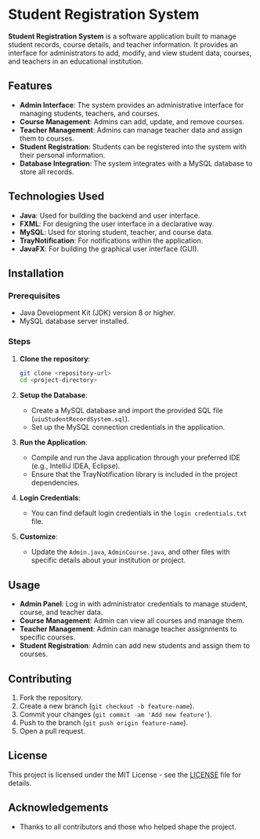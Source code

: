 # Student Registration System

**Student Registration System** is a software application built to manage student records, course details, and teacher information. It provides an interface for administrators to add, modify, and view student data, courses, and teachers in an educational institution.

## Features

- **Admin Interface**: The system provides an administrative interface for managing students, teachers, and courses.
- **Course Management**: Admins can add, update, and remove courses.
- **Teacher Management**: Admins can manage teacher data and assign them to courses.
- **Student Registration**: Students can be registered into the system with their personal information.
- **Database Integration**: The system integrates with a MySQL database to store all records.

## Technologies Used

- **Java**: Used for building the backend and user interface.
- **FXML**: For designing the user interface in a declarative way.
- **MySQL**: Used for storing student, teacher, and course data.
- **TrayNotification**: For notifications within the application.
- **JavaFX**: For building the graphical user interface (GUI).

## Installation

### Prerequisites

- Java Development Kit (JDK) version 8 or higher.
- MySQL database server installed.

### Steps

1. **Clone the repository**:

   ```bash
   git clone <repository-url>
   cd <project-directory>
   ```

2. **Setup the Database**:

   - Create a MySQL database and import the provided SQL file (`uiuStudentRecordSystem.sql`).
   - Set up the MySQL connection credentials in the application.

3. **Run the Application**:

   - Compile and run the Java application through your preferred IDE (e.g., IntelliJ IDEA, Eclipse).
   - Ensure that the TrayNotification library is included in the project dependencies.

4. **Login Credentials**:

   - You can find default login credentials in the `login credentials.txt` file.

5. **Customize**:

   - Update the `Admin.java`, `AdminCourse.java`, and other files with specific details about your institution or project.

## Usage

- **Admin Panel**: Log in with administrator credentials to manage student, course, and teacher data.
- **Course Management**: Admin can view all courses and manage them.
- **Teacher Management**: Admin can manage teacher assignments to specific courses.
- **Student Registration**: Admin can add new students and assign them to courses.

## Contributing

1. Fork the repository.
2. Create a new branch (`git checkout -b feature-name`).
3. Commit your changes (`git commit -am 'Add new feature'`).
4. Push to the branch (`git push origin feature-name`).
5. Open a pull request.

## License

This project is licensed under the MIT License - see the [LICENSE](LICENSE) file for details.

## Acknowledgements

- Thanks to all contributors and those who helped shape the project.
